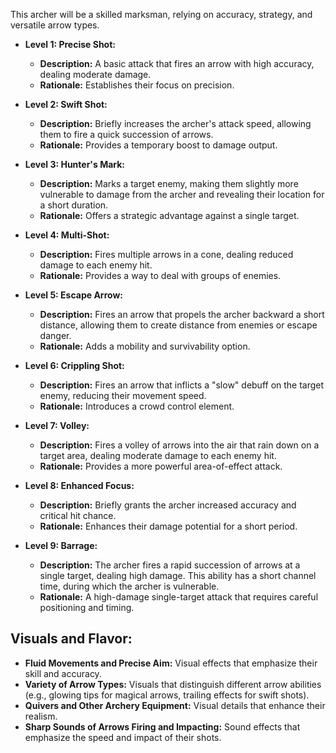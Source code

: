 This archer will be a skilled marksman, relying on accuracy, strategy, and versatile arrow types.

- **Level 1: Precise Shot:**
    
    - **Description:** A basic attack that fires an arrow with high accuracy, dealing moderate damage.
    - **Rationale:** Establishes their focus on precision.
- **Level 2: Swift Shot:**
    
    - **Description:** Briefly increases the archer's attack speed, allowing them to fire a quick succession of arrows.
    - **Rationale:** Provides a temporary boost to damage output.
- **Level 3: Hunter's Mark:**
    
    - **Description:** Marks a target enemy, making them slightly more vulnerable to damage from the archer and revealing their location for a short duration.
    - **Rationale:** Offers a strategic advantage against a single target.
- **Level 4: Multi-Shot:**
    
    - **Description:** Fires multiple arrows in a cone, dealing reduced damage to each enemy hit.
    - **Rationale:** Provides a way to deal with groups of enemies.
- **Level 5: Escape Arrow:**
    
    - **Description:** Fires an arrow that propels the archer backward a short distance, allowing them to create distance from enemies or escape danger.
    - **Rationale:** Adds a mobility and survivability option.
- **Level 6: Crippling Shot:**
    
    - **Description:** Fires an arrow that inflicts a "slow" debuff on the target enemy, reducing their movement speed.
    - **Rationale:** Introduces a crowd control element.
- **Level 7: Volley:**
    
    - **Description:** Fires a volley of arrows into the air that rain down on a target area, dealing moderate damage to each enemy hit.
    - **Rationale:** Provides a more powerful area-of-effect attack.
- **Level 8: Enhanced Focus:**
    
    - **Description:** Briefly grants the archer increased accuracy and critical hit chance.
    - **Rationale:** Enhances their damage potential for a short period.
- **Level 9: Barrage:**
    
    - **Description:** The archer fires a rapid succession of arrows at a single target, dealing high damage. This ability has a short channel time, during which the archer is vulnerable.
    - **Rationale:** A high-damage single-target attack that requires careful positioning and timing.
## Visuals and Flavor:
- **Fluid Movements and Precise Aim:** Visual effects that emphasize their skill and accuracy.
- **Variety of Arrow Types:** Visuals that distinguish different arrow abilities (e.g., glowing tips for magical arrows, trailing effects for swift shots).
- **Quivers and Other Archery Equipment:** Visual details that enhance their realism.
- **Sharp Sounds of Arrows Firing and Impacting:** Sound effects that emphasize the speed and impact of their shots.